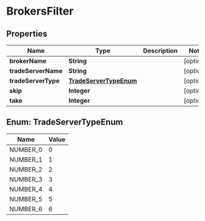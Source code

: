 
# BrokersFilter

## Properties
Name | Type | Description | Notes
------------ | ------------- | ------------- | -------------
**brokerName** | **String** |  |  [optional]
**tradeServerName** | **String** |  |  [optional]
**tradeServerType** | [**TradeServerTypeEnum**](#TradeServerTypeEnum) |  |  [optional]
**skip** | **Integer** |  |  [optional]
**take** | **Integer** |  |  [optional]


<a name="TradeServerTypeEnum"></a>
## Enum: TradeServerTypeEnum
Name | Value
---- | -----
NUMBER_0 | 0
NUMBER_1 | 1
NUMBER_2 | 2
NUMBER_3 | 3
NUMBER_4 | 4
NUMBER_5 | 5
NUMBER_6 | 6




